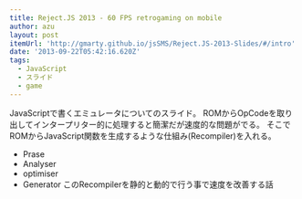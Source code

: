 ```yaml
---
title: Reject.JS 2013 - 60 FPS retrogaming on mobile
author: azu
layout: post
itemUrl: 'http://gmarty.github.io/jsSMS/Reject.JS-2013-Slides/#/intro'
date: '2013-09-22T05:42:16.620Z'
tags:
  - JavaScript
  - スライド
  - game
---
```

JavaScriptで書くエミュレータについてのスライド。
ROMからOpCodeを取り出してインタープリター的に処理すると簡潔だが速度的な問題がでる。
そこでROMからJavaScript関数を生成するような仕組み(Recompiler)を入れる。
* Prase
* Analyser
* optimiser
* Generator
このRecompilerを静的と動的で行う事で速度を改善する話
